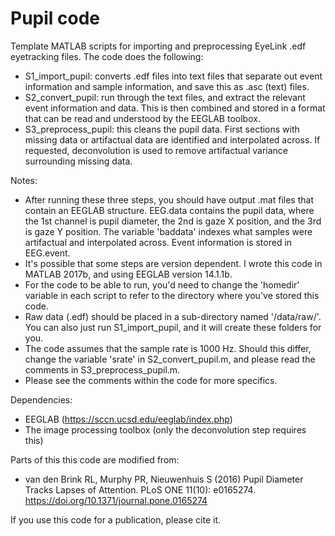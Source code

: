 # Pupil code

Template MATLAB scripts for importing and preprocessing EyeLink .edf eyetracking files. The code does the following:

- S1_import_pupil: converts .edf files into text files that separate out event information and sample information, and save this as .asc (text) files.
- S2_convert_pupil: run through the text files, and extract the relevant event information and data. This is then combined and stored in a format that can be read and understood by the EEGLAB toolbox. 
- S3_preprocess_pupil: this cleans the pupil data. First sections with missing data or artifactual data are identified and interpolated across. If requested, deconvolution is used to remove artifactual variance surrounding missing data.   

Notes:

- After running these three steps, you should have output .mat files that contain an EEGLAB structure. EEG.data contains the pupil data, where the 1st channel is pupil diameter, the 2nd is gaze X position, and the 3rd is gaze Y position. The variable 'baddata' indexes what samples were artifactual and interpolated across. Event information is stored in EEG.event.
- It's possible that some steps are version dependent. I wrote this code in MATLAB 2017b, and using EEGLAB version 14.1.1b.
- For the code to be able to run, you'd need to change the 'homedir' variable in each script to refer to the directory where you've stored this code. 
- Raw data (.edf) should be placed in a sub-directory named '/data/raw/'. You can also just run S1_import_pupil, and it will create these folders for you.
- The code assumes that the sample rate is 1000 Hz. Should this differ, change the variable 'srate' in S2_convert_pupil.m, and please read the comments in S3_preprocess_pupil.m. 
- Please see the comments within the code for more specifics.

Dependencies:

- EEGLAB (https://sccn.ucsd.edu/eeglab/index.php)
- The image processing toolbox (only the deconvolution step requires this)

Parts of this this code are modified from: 
- van den Brink RL, Murphy PR, Nieuwenhuis S (2016) Pupil Diameter Tracks Lapses of Attention. PLoS ONE 11(10): e0165274. https://doi.org/10.1371/journal.pone.0165274

If you use this code for a publication, please cite it.


